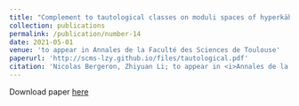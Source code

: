 ```yaml
---
title: "Complement to tautological classes on moduli spaces of hyperkähler manifolds"
collection: publications
permalink: /publication/number-14
date: 2021-05-01
venue: 'to appear in Annales de la Faculté des Sciences de Toulouse'
paperurl: 'http://scms-lzy.github.io/files/tautological.pdf'
citation: 'Nicolas Bergeron, Zhiyuan Li; to appear in <i>Annales de la Faculté des Sciences de Toulouse</i>.'
---
```


Download paper [here](http://scms-lzy.github.io/files/tautological.pdf)
